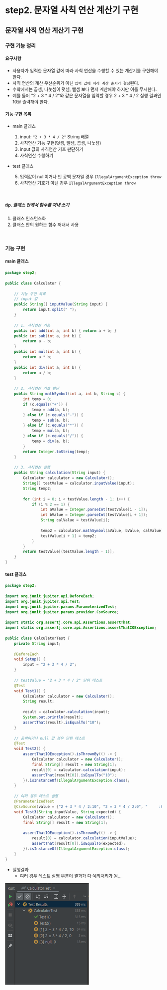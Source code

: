 step2.  문자열 사칙 연산 계산기 구현
========================
문자열 사칙 연산 계산기 구현
--------------------------

### 구현 기능 정리 
#### 요구사항
- 사용자가 입력한 문자열 값에 따라 사칙 연산을 수행할 수 있는 계산기를 구현해야 한다.
- 사칙 연산의 계산 우선순위가 아닌 `입력 값에 따라 계산 순서가 결정`된다. 
- 수학에서는 곱셈, 나눗셈이 덧셈, 뺄셈 보다 먼저 계산해야 하지만 이를 무시한다.
- 예를 들어 "2 + 3 * 4 / 2"와 같은 문자열을 입력할 경우 2 + 3 * 4 / 2 실행 결과인 10을 출력해야 한다.

#### 기능 구현 목록
- main 클래스
    1. input: `"2 + 3 * 4 / 2"` String 배열
    2. 사칙연산 기능 구현(덧셈, 뺄셈, 곱셈, 나눗셈)
    3. input 값의 사칙연산 기호 판단하기
    4. 사칙연산 수행하기

- test 클래스

    5. 입력값이 null이거나 빈 공백 문자일 경우 `IllegalArgumentException throw`
    6. 사칙연산 기호가 아닌 경우  `IllegalArgumentException throw`

<br/>

##### tip. 클래스 안에서 함수를 꺼내 쓰기
1. 클래스 인스턴스화
2. 클래스 안의 원하는 함수 꺼내서 사용

<br>

### 기능 구현
#### main 클래스
```java
package step2;

public class Calculator {

    // 기능 구현 목록
    // input 값
    public String[] inputValue(String input) {
        return input.split(" ");
    }

    // 1. 사칙연산 기능
    public int add(int a, int b) { return a + b; }
    public int sub(int a, int b) {
        return a - b;
    }
    public int mul(int a, int b) {
        return a * b;
    }
    public int div(int a, int b) {
        return a / b;
    }

    // 2. 사칙연산 기호 판단
    public String mathSymbol(int a, int b, String c) {
        int temp = 0;
        if (c.equals("+")) {
            temp = add(a, b);
        } else if (c.equals("-")) {
            temp = sub(a, b);
        } else if (c.equals("*")) {
            temp = mul(a, b);
        } else if (c.equals("/")) {
            temp = div(a, b);
        }
        return Integer.toString(temp);
    }

    // 3. 사칙연산 실행
    public String calculation(String input) {
        Calculator calculator = new Calculator();
        String[] testValue = calculator.inputValue(input);
        String temp2;

        for (int i = 0; i < testValue.length - 1; i++) {
            if (i % 2 == 1) {
                int aValue = Integer.parseInt(testValue[i - 1]);
                int bValue = Integer.parseInt(testValue[i + 1]);
                String calValue = testValue[i];

                temp2 = calculator.mathSymbol(aValue, bValue, calValue);
                testValue[i + 1] = temp2;
            }
        }
        return testValue[(testValue.length - 1)];
    }
}
```
#### test 클래스
```java
package step2;

import org.junit.jupiter.api.BeforeEach;
import org.junit.jupiter.api.Test;
import org.junit.jupiter.params.ParameterizedTest;
import org.junit.jupiter.params.provider.CsvSource;

import static org.assertj.core.api.Assertions.assertThat;
import static org.assertj.core.api.Assertions.assertThatIOException;

public class CalculatorTest {
    private String input;

    @BeforeEach
    void Setup() {
        input = "2 + 3 * 4 / 2";
    }

    // testValue = "2 + 3 * 4 / 2" 단위 테스트
    @Test
    void Test1() {
        Calculator calculator = new Calculator();
        String result;

        result = calculator.calculation(input);
        System.out.println(result);
        assertThat(result).isEqualTo("10");
    }

    // 공백이거나 null 값 경우 단위 테스트
    @Test
    void Test2() {
        assertThatIOException().isThrownBy(() -> {
            Calculator calculator = new Calculator();
            final String[] result = new String[1];
            result[0] = calculator.calculation(input);
            assertThat(result[0]).isEqualTo("10");
        }).isInstanceOf(IllegalArgumentException.class);
    }

    // 여러 경우 테스트 실행
    @ParameterizedTest
    @CsvSource(value = {"2 + 3 * 4 / 2:10", "2 = 3 * 4 / 2:0", "     :0"}, delimiter = ':')
    void Test3(String inputValue, String expected) {
        Calculator calculator = new Calculator();
        final String[] result = new String[1];

        assertThatIOException().isThrownBy(() -> {
            result[0] = calculator.calculation(inputValue);
            assertThat(result[0]).isEqualTo(expected);
        }).isInstanceOf(IllegalArgumentException.class);
    }
}
```

- 실행결과
    - 여러 경우 테스트 실행 부분이 결과가 다 예외처리가 됨...

![exception](../../img/Calculator.PNG)

